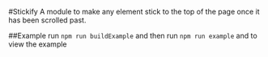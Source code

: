#Stickify
A module to make any element stick to the top of the page once it has been scrolled past.

##Example
run `npm run buildExample` and then run `npm run example` and to view the example
